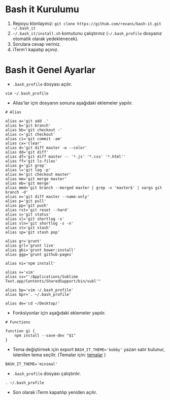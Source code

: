 Bash it Kurulumu
========

1. Repoyu klonlayınız: `git clone https://github.com/revans/bash-it.git ~/.bash_it`
2. `~/.bash_it/install.sh` komutunu çalıştırınız (`~/.bash_profile` dosyanız otomatik olarak yedeklenecek).
3. Sorulara cevap veriniz.
4. iTerm'i kapatıp açınız.

Bash it Genel Ayarlar
========

* `.bash_profile` dosyası açılır.

```
vim ~/.bash_profile
```

* Alias'lar için dosyanın sonuna aşağıdaki eklemeler yapılır.

```
# Alias

alias a='git add .'
alias b='git branch'
alias bb='git checkout -'
alias c='git checkout'
alias ci='git commit -am'
alias cx='clear'
alias d='git diff master -w --color'
alias dd='git diff'
alias df='git diff master -- '*.js' '*.css' '*.html''
alias ff='git ls-files'
alias g='git grep'
alias l='git log -p'
alias m='git checkout master'
alias mm='git merge master'
alias mb='git merge'
alias mmd='git branch --merged master | grep -v 'master$' | xargs git branch -d'
alias n='git diff master --name-only'
alias p='git pull'
alias pp='git push'
alias rst='git reset --hard'
alias s='git status'
alias sl='git shortlog -s'
alias sln='git shortlog -s -n'
alias st='git stash'
alias sp='git stash pop'

alias gr='grunt'
alias grl='grunt live'
alias gbi='grunt bower:install'
alias ggp='grunt github-pages'

alias ni='npm install'

alias v='vim'
alias ss="'/Applications/Sublime Text.app/Contents/SharedSupport/bin/subl'"

alias bp='vim ~/.bash_profile'
alias bpr='. ~/.bash_profile'

alias de='cd ~/Desktop/'
```

* Fonksiyonlar için aşağıdaki eklemeler yapılır.

```
# Functions

function gi {
    npm install --save-dev "$1"
}
```

* Tema değiştirmek için export `BASH_IT_THEME='bobby'` yazan satır bulunur, istenilen tema seçilir. (Temalar için: [temalar](https://github.com/revans/bash-it/wiki/Themes) )

```
BASH_IT_THEME='minimal'
```

* `.bash_profile` dosyası çalıştırılır.

```
. ~/.bash_profile
```

* Son olarak iTerm kapatılıp yeniden açılır.
